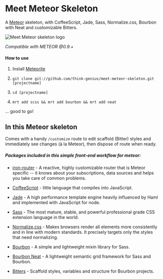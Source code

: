Meet Meteor Skeleton
====================

A [Meteor](https://www.meteor.com/) skeleton, with CoffeeScript, Jade, Sass, Normalize.css, Bourbon with Neat and customizable Bitters.

![Meet Meteor skeleton logo](https://s3-us-west-2.amazonaws.com/think.genius.assets/logo.jpg "Logo")

*Compatible with METEOR @0.9.+*

#### How to use

1. Install [Meteorite](https://github.com/oortcloud/meteorite)

2. `git clone git://github.com/think-genius/meet-meteor-skeleton.git [projectname]`

3. `cd [projectname]`

4. `mrt add scss && mrt add bourbon && mrt add neat`

... good to go!

In this Meteor skeleton
----------------

Comes with a handy `/customize` route to edit scaffold (Bitter) styles and immediately see changes (à la Meteor), then dispose of route when ready.

##### Packages included in this simple front-end workflow for meteor:

* [iron-router](https://github.com/EventedMind/iron-router) - A reactive, highly customizable router that is Meteor specific -- it knows about your subscriptions, data sources and helps you take care of common problems.

* [CoffeeScript](http://coffeescript.org/) - little language that compiles into JavaScript.

* [Jade](http://jade-lang.com/) - A high performance template engine heavily influenced by Haml and implemented with JavaScript for node.

* [Sass](http://sass-lang.com/) - The most mature, stable, and powerful professional grade CSS extension language in the world.

* [Normalize.css](http://necolas.github.io/normalize.css/)  - Makes browsers render all elements more consistently and in line with modern standards. It precisely targets only the styles that need normalizing.

* [Bourbon](http://bourbon.io/) - A simple and lightweight mixin library for Sass.

* [Bourbon Neat](http://neat.bourbon.io/) - A lightweight semantic grid framework for Sass and Bourbon.

* [Bitters](http://bitters.bourbon.io/) - Scaffold styles, variables and structure for Bourbon projects.

